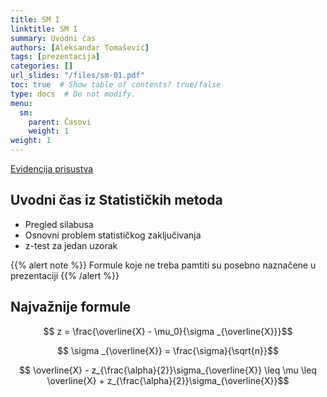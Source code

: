 ```yaml
---
title: SM I
linktitle: SM I
summary: Uvodni čas
authors: [Aleksandar Tomašević]
tags: [prezentacija]
categories: []
url_slides: "/files/sm-01.pdf"
toc: true  # Show table of contents? true/false
type: docs  # Do not modify.
menu:
  sm:
    parent: Časovi
    weight: 1
weight: 1
---
```


[Evidencija prisustva](https://forms.gle/t2dR6nUfJ5oPhFVT6)

## Uvodni čas iz Statističkih metoda

- Pregled silabusa
- Osnovni problem statističkog zaključivanja
- z-test za jedan uzorak

{{% alert note %}}
Formule koje ne treba pamtiti su posebno naznačene u prezentaciji
{{% /alert %}}

## Najvažnije formule


$$ z = \frac{\overline{X} - \mu_0}{\sigma _{\overline{X}}}$$


$$ \sigma _{\overline{X}} = \frac{\sigma}{\sqrt{n}}$$

$$ \overline{X} - z_{\frac{\alpha}{2}}\sigma_{\overline{X}} \leq \mu \leq \overline{X} + z_{\frac{\alpha}{2}}\sigma_{\overline{X}}$$
